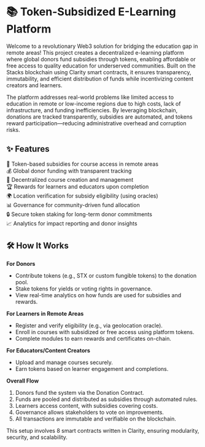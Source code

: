 # 📚 Token-Subsidized E-Learning Platform

Welcome to a revolutionary Web3 solution for bridging the education gap in remote areas! This project creates a decentralized e-learning platform where global donors fund subsidies through tokens, enabling affordable or free access to quality education for underserved communities. Built on the Stacks blockchain using Clarity smart contracts, it ensures transparency, immutability, and efficient distribution of funds while incentivizing content creators and learners.

The platform addresses real-world problems like limited access to education in remote or low-income regions due to high costs, lack of infrastructure, and funding inefficiencies. By leveraging blockchain, donations are tracked transparently, subsidies are automated, and tokens reward participation—reducing administrative overhead and corruption risks.

## ✨ Features

🔄 Token-based subsidies for course access in remote areas  
💰 Global donor funding with transparent tracking  
📖 Decentralized course creation and management  
🏆 Rewards for learners and educators upon completion  
🌍 Location verification for subsidy eligibility (using oracles)  
📊 Governance for community-driven fund allocation  
🔒 Secure token staking for long-term donor commitments  
📈 Analytics for impact reporting and donor insights  

## 🛠 How It Works

**For Donors**  
- Contribute tokens (e.g., STX or custom fungible tokens) to the donation pool.  
- Stake tokens for yields or voting rights in governance.  
- View real-time analytics on how funds are used for subsidies and rewards.  

**For Learners in Remote Areas**  
- Register and verify eligibility (e.g., via geolocation oracle).  
- Enroll in courses with subsidized or free access using platform tokens.  
- Complete modules to earn rewards and certificates on-chain.  

**For Educators/Content Creators**  
- Upload and manage courses securely.  
- Earn tokens based on learner engagement and completions.  

**Overall Flow**  
1. Donors fund the system via the Donation Contract.  
2. Funds are pooled and distributed as subsidies through automated rules.  
3. Learners access content, with subsidies covering costs.  
4. Governance allows stakeholders to vote on improvements.  
5. All transactions are immutable and verifiable on the blockchain.  

This setup involves 8 smart contracts written in Clarity, ensuring modularity, security, and scalability.
